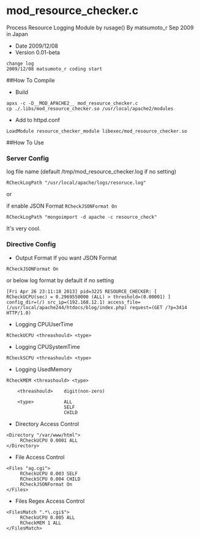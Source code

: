 # mod_resource_checker.c
Process Resource Logging Module by rusage() By matsumoto_r Sep 2009 in Japan

- Date     2009/12/08
- Version  0.01-beta

```
change log
2009/12/08 matsumoto_r coding start
```

##How To Compile
- Build
```
apxs -c -D__MOD_APACHE2__ mod_resource_checker.c
cp ./.libs/mod_resource_checker.so /usr/local/apache2/modules
```

- Add to  httpd.conf
```
LoadModule resource_checker_module libexec/mod_resource_checker.so
```


##How To Use
### Server Config
log file name (default /tmp/mod_resource_checker.log if no setting)

```
RCheckLogPath "/usr/local/apache/logs/resoruce.log"
```

or

if enable JSON Format `RCheckJSONFormat On`

```
RCheckLogPath "mongoimport -d apache -c resource_check"
```

It's very cool.


### Directive Config
- Output Format
If you want JSON Format

```
RCheckJSONFormat On
```

or below log format by default if no setting

```
[Fri Apr 26 23:11:18 2013] pid=3225 RESOURCE_CHECKER: [ RCheckUCPU(sec) = 0.2969550000 (ALL) > threshold=(0.00001) ] config_dir=(/) src_ip=(192.168.12.1) access_file=(/usr/local/apache244/htdocs/blog/index.php) request=(GET /?p=3414 HTTP/1.0)
```

- Logging CPUUserTime
```
RCheckUCPU <threashould> <type>
```

- Logging CPUSystemTime
```
RCheckSCPU <threashould> <type>
```

- Logging UsedMemory
```
RCheckMEM <threashould> <type>

    <threashould>    digit(non-zero)

    <type>           ALL
                     SELF
                     CHILD
```

- Directory Access Control
```
<Directory "/var/www/html">
     RCheckUCPU 0.0001 ALL
</Directory>
```

- File Access Control
```
<Files "ag.cgi">
     RCheckUCPU 0.003 SELF
     RCheckSCPU 0.004 CHILD
     RCheckJSONFormat On
</Files>
```

- Files Regex Access Control
```
<FilesMatch ".*\.cgi$">
     RCheckUCPU 0.005 ALL
     RCheckMEM 1 ALL
</FilesMatch>
```

